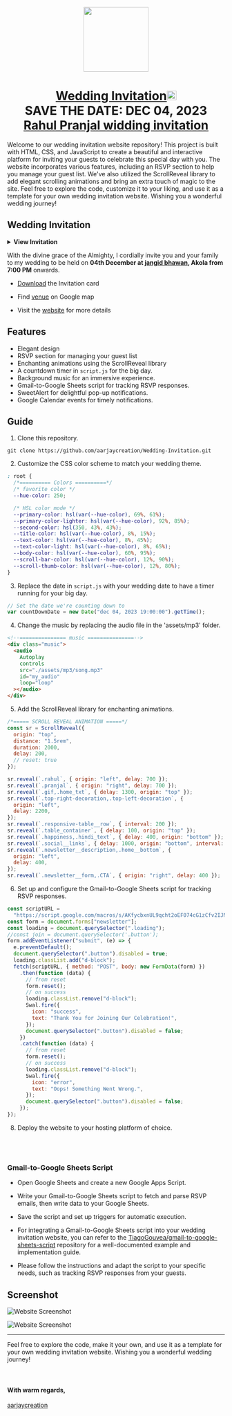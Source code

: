 <p align="center"><a href="https://rahul-pranjal-wedding-invite.web.app/"><img src="https://res.cloudinary.com/dytbosrbw/image/upload/v1699181308/favicon_vv8fch.png" width="150px" height="150px"/></a></p>
<h1 align="center"><a href="https://rahul-pranjal-wedding-invite.web.app/">Wedding Invitation</a><img src="https://res.cloudinary.com/dytbosrbw/image/upload/v1699090976/wedding_cdg95p.gif" width="22px" height="22px"  <br> <br> SAVE THE DATE: DEC 04, 2023 <br> <a href="https://rahul-pranjal-wedding-invite.web.app/">Rahul Pranjal widding invitation</a></h1>

Welcome to our wedding invitation website repository! This project is built with HTML, CSS, and JavaScript to create a beautiful and interactive platform for inviting your guests to celebrate this special day with you. The website incorporates various features, including an RSVP section to help you manage your guest list. We've also utilized the ScrollReveal library to add elegant scrolling animations and bring an extra touch of magic to the site. Feel free to explore the code, customize it to your liking, and use it as a template for your own wedding invitation website. Wishing you a wonderful wedding journey!

## Wedding Invitation

<details>
  <summary><strong>View Invitation</strong></summary>
  <a href="https://rahul-pranjal-wedding-invite.web.app/"><img src="https://res.cloudinary.com/dytbosrbw/image/upload/v1699175418/Rahul_Pranjal-Wedding-Celebration_mccrcy.png" /></a>
</details>

With the divine grace of the Almighty,
I cordially invite you and your family to
my wedding to be held on **04th December at [jangid bhawan](https://maps.app.goo.gl/wPVwUUrKnYUMy24D7), Akola from 7:00 PM** onwards.

- [Download](invitation/widding%20invitation%20|%2004%20Dec%20.pdf) the Invitation card

- Find [venue](https://maps.app.goo.gl/wPVwUUrKnYUMy24D7) on Google map

- Visit the [website](https://rahul-pranjal-wedding-invite.web.app/) for more details

## Features

- Elegant design
- RSVP section for managing your guest list
- Enchanting animations using the ScrollReveal library
- A countdown timer in `script.js` for the big day.
- Background music for an immersive experience.
- Gmail-to-Google Sheets script for tracking RSVP responses.
- SweetAlert for delightful pop-up notifications.
- Google Calendar events for timely notifications.

## Guide

1. Clone this repository.

```
git clone https://github.com/aarjaycreation/Wedding-Invitation.git
```

2. Customize the CSS color scheme to match your wedding theme.

```css
: root {
  /*========== Colors ==========*/
  /* favorite color */
  --hue-color: 250;

  /* HSL color mode */
  --primary-color: hsl(var(--hue-color), 69%, 61%);
  --primary-color-lighter: hsl(var(--hue-color), 92%, 85%);
  --second-color: hsl(350, 43%, 43%);
  --title-color: hsl(var(--hue-color), 8%, 15%);
  --text-color: hsl(var(--hue-color), 8%, 45%);
  --text-color-light: hsl(var(--hue-color), 8%, 65%);
  --body-color: hsl(var(--hue-color), 60%, 95%);
  --scroll-bar-color: hsl(var(--hue-color), 12%, 90%);
  --scroll-thumb-color: hsl(var(--hue-color), 12%, 80%);
}
```

3. Replace the date in `script.js` with your wedding date to have a timer running for your big day.

``` js
// Set the date we're counting down to
var countDownDate = new Date("dec 04, 2023 19:00:00").getTime();
```

4. Change the music by replacing the audio file in the 'assets/mp3' folder.

```HTML
<!--=============== music ===============-->
<div class="music">
  <audio
    Autoplay
    controls
    src="./assets/mp3/song.mp3"
    id="my_audio"
    loop="loop"
  ></audio>
</div>
```

5. Add the ScrollReveal library for enchanting animations.

``` js
/*===== SCROLL REVEAL ANIMATION =====*/
const sr = ScrollReveal({
  origin: "top",
  distance: "1.5rem",
  duration: 2000,
  delay: 200,
  // reset: true
});

sr.reveal(`.rahul`, { origin: "left", delay: 700 });
sr.reveal(`.pranjal`, { origin: "right", delay: 700 });
sr.reveal(`.gif,.home_txt`, { delay: 1300, origin: "top" });
sr.reveal(`.top-right-decoration,.top-left-decoration`, {
  origin: "left",
  delay: 2200,
});
sr.reveal(`.responsive-table__row`, { interval: 200 });
sr.reveal(`.table_container`, { delay: 100, origin: "top" });
sr.reveal(`.happiness,.hindi_text`, { delay: 400, origin: "bottom" });
sr.reveal(`.social__links`, { delay: 1000, origin: "bottom", interval: 200 });
sr.reveal(`.newsletter__description,.home__bottom`, {
  origin: "left",
  delay: 400,
});
sr.reveal(`.newsletter__form,.CTA`, { origin: "right", delay: 400 });
```

6. Set up and configure the Gmail-to-Google Sheets script for tracking RSVP responses.

```js
const scriptURL =
  "https://script.google.com/macros/s/AKfycbxnUL9qcht2oEF074cG1zCfv2IJN0zCFjbCSjz7365LQrdNdLA3P_CjBeDg1dBsyMIc/exec";
const form = document.forms["newsletter"];
const loading = document.querySelector(".loading");
//const join = document.querySelector('.button');
form.addEventListener("submit", (e) => {
  e.preventDefault();
  document.querySelector(".button").disabled = true;
  loading.classList.add("d-block");
  fetch(scriptURL, { method: "POST", body: new FormData(form) })
    .then(function (data) {
      // from reset
      form.reset();
      // on success
      loading.classList.remove("d-block");
      Swal.fire({
        icon: "success",
        text: "Thank You for Joining Our Celebration!",
      });
      document.querySelector(".button").disabled = false;
    })
    .catch(function (data) {
      // from reset
      form.reset();
      // on success
      loading.classList.remove("d-block");
      Swal.fire({
        icon: "error",
        text: "Oops! Something Went Wrong.",
      });
      document.querySelector(".button").disabled = false;
    });
});
```

8. Deploy the website to your hosting platform of choice.
   <br> <br> <br><br>

### Gmail-to-Google Sheets Script

- Open Google Sheets and create a new Google Apps Script.
- Write your Gmail-to-Google Sheets script to fetch and parse RSVP emails, then write data to your Google Sheets.
- Save the script and set up triggers for automatic execution.
- For integrating a Gmail-to-Google Sheets script into your wedding invitation website, you can refer to the [TiagoGouvea/gmail-to-google-sheets-script](https://github.com/TiagoGouvea/gmail-to-google-sheets-script) repository for a well-documented example and implementation guide.

- Please follow the instructions and adapt the script to your specific needs, such as tracking RSVP responses from your guests.

## Screenshot

![Website Screenshot](https://res.cloudinary.com/dytbosrbw/image/upload/v1699096716/home_txyron.png)

![Website Screenshot](https://res.cloudinary.com/dytbosrbw/image/upload/v1699096716/footer_e5oimq.png)

---

Feel free to explore the code, make it your own, and use it as a template for your own wedding invitation website. Wishing you a wonderful wedding journey!
<br><br><br>

#### With warm regards, <br>

[aarjaycreation](https://aarjaycreation.com/)
